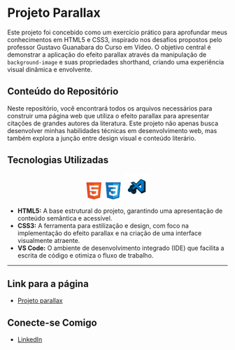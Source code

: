 # Projeto Parallax

Este projeto foi concebido como um exercício prático para aprofundar meus conhecimentos em HTML5 e CSS3, inspirado nos desafios propostos pelo professor Gustavo Guanabara do Curso em Vídeo. O objetivo central é demonstrar a aplicação do efeito parallax através da manipulação de `background-image` e suas propriedades shorthand, criando uma experiência visual dinâmica e envolvente.

## Conteúdo do Repositório

Neste repositório, você encontrará todos os arquivos necessários para construir uma página web que utiliza o efeito parallax para apresentar citações de grandes autores da literatura. Este projeto não apenas busca desenvolver minhas habilidades técnicas em desenvolvimento web, mas também explora a junção entre design visual e conteúdo literário.

## Tecnologias Utilizadas

<p align="center">
  <img src="https://raw.githubusercontent.com/devicons/devicon/master/icons/html5/html5-original.svg" alt="HTML5" width="40" height="40" title="HTML5">
  <img src="https://raw.githubusercontent.com/devicons/devicon/master/icons/css3/css3-original.svg" alt="CSS3" width="40" height="40" title="CSS3">
  <img src="https://raw.githubusercontent.com/vscode-icons/vscode-icons/master/images/logo@3x.png" alt="VS Code" width="60" height="60" title="VS Code">
</p>

* **HTML5:** A base estrutural do projeto, garantindo uma apresentação de conteúdo semântica e acessível.
* **CSS3:** A ferramenta para estilização e design, com foco na implementação do efeito parallax e na criação de uma interface visualmente atraente.
* **VS Code:** O ambiente de desenvolvimento integrado (IDE) que facilita a escrita de código e otimiza o fluxo de trabalho.

---

## Link para a página

* [Projeto parallax](https://joaomiranda01.github.io/projeto-cordel/)

## Conecte-se Comigo

* [LinkedIn](https://www.linkedin.com/in/joão-victor-praxedes-de-miranda-189246354)

